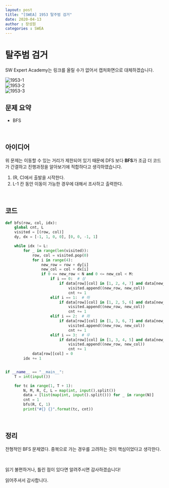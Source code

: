 ```yaml
---
layout: post
title: "[SWEA] 1953 탈주범 검거"
date: 2020-04-13
author : 장성원
categories : SWEA
---
```


# 탈주범 검거

SW Expert Academy는 링크를 올릴 수가 없어서 캡처화면으로 대체하겠습니다.

![1953-1](/assets/image/1953-1.JPG)  
![1953-2](/assets/image/1953-2.JPG)  
![1953-3](/assets/image/1953-3.JPG)

## 문제 요약

- BFS

<br>

## 아이디어

위 문제는 이동할 수 있는 거리가 제한되어 있기 때문에 DFS 보다 **BFS**가 조금 더 코드가 간결하고 진행과정을 알아보기에 적합하다고 생각하였습니다.

1. (R, C)에서 출발을 시작한다.
2. L-1 칸 동안 이동이 가능한 경우에 대해서 조사하고 출력한다.

<br>

## 코드

```python
def bfs(row, col, idx):
    global cnt, L
    visited = [(row, col)]
    dy, dx = [-1, 1, 0, 0], [0, 0, -1, 1]

    while idx != L:
        for _ in range(len(visited)):
            row, col = visited.pop(0)
            for i in range(4):
                new_row = row + dy[i]
                new_col = col + dx[i]
                if 0 <= new_row < N and 0 <= new_col < M:
                    if i == 0:  # 상
                        if data[row][col] in [1, 2, 4, 7] and data[new_row][new_col] in [1, 2, 5, 6] and (new_row, new_col) not in visited:
                            visited.append((new_row, new_col))
                            cnt += 1
                    elif i == 1:  # 하
                        if data[row][col] in [1, 2, 5, 6] and data[new_row][new_col] in [1, 2, 4, 7] and (new_row, new_col) not in visited:
                            visited.append((new_row, new_col))
                            cnt += 1
                    elif i == 2:  # 좌
                        if data[row][col] in [1, 3, 6, 7] and data[new_row][new_col] in [1, 3, 4, 5] and (new_row, new_col) not in visited:
                            visited.append((new_row, new_col))
                            cnt += 1
                    elif i == 3:  # 우
                        if data[row][col] in [1, 3, 4, 5] and data[new_row][new_col] in [1, 3, 6, 7] and (new_row, new_col) not in visited:
                            visited.append((new_row, new_col))
                            cnt += 1
            data[row][col] = 0
        idx += 1


if __name__ == "__main__":
    T = int(input())

    for tc in range(1, T + 1):
        N, M, R, C, L = map(int, input().split())
        data = [list(map(int, input().split())) for _ in range(N)]
        cnt = 1
        bfs(R, C, 1)
        print("#{} {}".format(tc, cnt))

```

<br>

## 정리

전형적인 BFS 문제였다. 중복으로 가는 경우를 고려하는 것이 핵심이었다고 생각한다.

 <br>

읽기 불편하거나, 틀린 점이 있다면 알려주시면 감사하겠습니다!

읽어주셔서 감사합니다.

